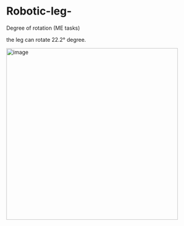 # Robotic-leg-
Degree of rotation (ME tasks)

the leg can rotate 22.2° degree.


<img width="453" alt="image" src="https://user-images.githubusercontent.com/107954336/179451396-12b68973-5d75-4226-ae42-ed7f2f90bf30.png">

